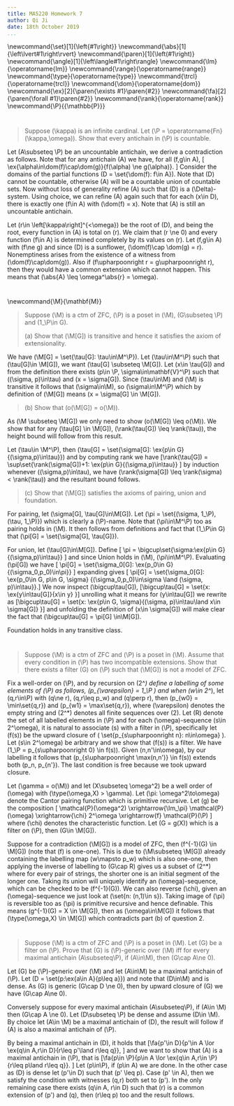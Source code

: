 ```yaml
---
title: MA5220 Homework 7
author: Qi Ji
date: 18th October 2019
...
```


\newcommand{\set}[1]{\left\{#1\right\}}
\newcommand{\abs}[1]{\left\lvert#1\right\rvert}
\newcommand{\paren}[1]{\left(#1\right)}
\newcommand{\angle}[1]{\left\langle#1\right\rangle}
\newcommand{\Im}{\operatorname{Im}}
\newcommand{\range}{\operatorname{range}}
\newcommand{\type}{\operatorname{type}}
\newcommand{\trcl}{\operatorname{trcl}}
\newcommand{\dom}{\operatorname{dom}}
\newcommand{\ex}[2]{\paren{\exists #1}\paren{#2}}
\newcommand{\fa}[2]{\paren{\forall #1}\paren{#2}}
\newcommand{\rank}{\operatorname{rank}}
\newcommand{\P}{{\mathbb{P}}}

#

> Suppose \(\kappa\) is an infinite cardinal.
> Let \(\P = \operatorname{Fn}(\kappa,\omega)\).
> Show that every antichain in \(\P\) is countable.

Let \(A\subseteq \P\) be an uncountable antichain, we derive a contradiction as follows.
Note that for any antichain \(A\) we have, for all \(f,g\in A\),
\[ \ex{\alpha\in\dom(f)\cap\dom(g)}{f(\alpha) \ne g(\alpha)}. \]
Consider the domains of the partial functions \(D = \set{\dom(f): f\in A}\).
Note that \(D\) cannot be countable, otherwise \(A\) will be a countable union of countable sets.
Now without loss of generality refine \(A\) such that \(D\) is a \(\Delta\)-system.
Using choice, we can refine \(A\) again such that for each \(x\in D\), there is exactly one \(f\in A\) with \(\dom(f) = x\).
Note that \(A\) is still an uncountable antichain.

Let \(r\in \left[\kappa\right]^{<\omega}\) be the root of \(D\),
and being the root, every function in \(A\) is total on \(r\).
We claim that \(r \ne 0\) and every function \(f\in A\) is determined completely by its values on \(r\).
Let \(f,g\in A\) with \(f\ne g\) and since \(D\) is a sunflower, \(\dom(f)\cap \dom(g) = r\).
Nonemptiness arises from the existence of a witness from \(\dom(f)\cap\dom(g)\).
Also if \(f\upharpoonright r = g\upharpoonright r\), then they would have a common extension which cannot happen.
This means that \(\abs{A} \leq \omega^\abs{r} = \omega\).

#

\newcommand{\M}{\mathbf{M}}

> Suppose \(\M\) is a ctm of ZFC, \(\P\) is a poset in \(\M\),
> \(G\subseteq \P\) and \(1_\P\in G\).
>
> (a) Show that \(\M[G]\) is transitive and hence it satisfies the axiom of extensionality.

We have \(\M[G] = \set{\tau[G]: \tau\in\M^\P}\).
Let \(\tau\in\M^\P\) such that \(\tau[G]\in \M[G]\),
we want \(\tau[G] \subseteq \M[G]\).
Let \(x\in \tau[G]\) and from the definition
there exists \(p\in \P, \sigma\in\mathbf{V}^\P\) such that \((\sigma, p)\in\tau\) and \(x = \sigma[G]\).
Since \(\tau\in\M\) and \(\M\) is transitive it follows that \(\sigma\in\M\), so
\(\sigma\in\M^\P\) which by definition of \(\M[G]\) means \(x = \sigma[G] \in \M[G]\).

> (b) Show that \(o(\M[G]) = o(\M)\).

As \(\M \subseteq \M[G]\) we only need to show \(o(\M[G]) \leq o(\M)\).
We show that for any \(\tau[G] \in \M[G]\), \(\rank(\tau[G]) \leq \rank(\tau)\),
the height bound will follow from this result.

Let \(\tau\in \M^\P\), then
\(\tau[G] = \set{\sigma[G]: \ex{p\in G}{(\sigma,p)\in\tau}}\)
and by computing rank we have
\[\rank(\tau[G]) = \sup\set{\rank(\sigma[G])+1: \ex{p\in G}{(\sigma,p)\in\tau}} \]
by induction whenever \((\sigma,p)\in\tau\), we have \(\rank(\sigma[G]) \leq \rank(\sigma) < \rank(\tau)\)
and the resultant bound follows.

> (c) Show that \(\M[G]\) satisfies the axioms of pairing, union and foundation.

For pairing, let \(\sigma[G], \tau[G]\in\M[G]\).
Let \(\pi = \set{(\sigma, 1_\P), (\tau, 1_\P)}\) which is clearly a \(\P\)-name.
Note that \(\pi\in\M^\P\) too as pairing holds in \(\M\).
It then follows from definitions and fact that \(1_\P\in G\) that
\(\pi[G] = \set{\sigma[G], \tau[G]}\).

For union, let \(\tau[G]\in\M[G]\). Define
\[ \pi = \bigcup\set{\sigma:\ex{p\in G}{(\sigma,p)\in\tau}} \]
and since Union holds in \(\M\), \(\pi\in\M^\P\).
Evaluating \(\pi[G]\) we have
\[ \pi[G] = \set{\sigma_0[G]: \ex{p_0\in G}{(\sigma_0,p_0)\in\pi}} \]
expanding gives
\[ \pi[G] = \set{\sigma_0[G]: \ex{p_0\in G, p\in G, \sigma}
{(\sigma_0,p_0)\in\sigma \land (\sigma, p)\in\tau}}.\]
We now inspect \(\bigcup\tau[G]\),
\[\bigcup\tau[G] = \set{x:
\ex{y\in\tau[G]}{x\in y}
}\]
unrolling what it means for \(y\in\tau[G]\) we rewrite as
\[\bigcup\tau[G] = \set{x:
\ex{p\in G, \sigma}{(\sigma, p)\in\tau\land x\in \sigma[G]}
}\]
and unfolding the definition of \(x\in \sigma[G]\) will make clear the fact that
\(\bigcup\tau[G] = \pi[G] \in\M[G]\).

Foundation holds in any transitive class.

#

> Suppose \(\M\) is a ctm of ZFC and \(\P\) is a poset in \(\M\).
> Assume that every condition in \(\P\) has two incompatible extensions.
> Show that there exists a filter \(G\) on \(\P\) such that
> \(\M[G]\) is not a model of ZFC.

Fix a well-order on \(\P\),
and by recursion on \(2^*\) define a labelling of some elements of \(\P\) as follows,
\(p_{\varepsilon} = 1_\P \)
and when \(w\in 2^*\), let \(q,r\in\P\) with \(q\ne r\), \(q,r\leq p_w\) and \(q\perp r\), then
\(p_{w0} = \min\set{q,r}\) and \(p_{w1} = \max\set{q,r}\),
where \(\varepsilon\) denotes the empty string and \(2^*\) denotes all finite sequences over \(2\).
Let \(R\) denote the set of all labelled elements in \(\P\) and
for each \(\omega\)-sequence \(s\in 2^\omega\),
it is natural to associate \(s\) with a filter in \(\P\), specifically
let \(f(s)\) be the upward closure of  \( \set{p_{s\upharpoonright n}: n\in\omega} \).
Let \(s\in 2^\omega\) be arbitrary and we show that \(f(s)\) is a filter.
We have \(1_\P = p_{s\upharpoonright 0} \in f(s)\).
Given \(n,n'\in\omega\), by our labelling it follows that \(p_{s\upharpoonright \max(n,n')} \in f(s)\) extends both \(p_n, p_{n'}\).
The last condition is free because we took upward closure.

Let \(\gamma = o(\M)\) and let \(X\subseteq \omega^2\) be a well order of \(\omega\) with \(\type(\omega,X) > \gamma\).
Let \(\pi: \omega^2\to\omega\) denote the Cantor pairing function which is primitive recursive.
Let \(g\) be the composition
\[ \mathcal{P}(\omega^2) \xrightarrow{\Im_\pi} \mathcal{P}(\omega) \xrightarrow{\chi} 2^\omega \xrightarrow{f} \mathcal{P}(\P) \]
where \(\chi\) denotes the characteristic function.
Let \(G = g(X)\) which is a filter on \(\P\), then \(G\in \M[G]\).

Suppose for a contradiction \(\M[G]\) is a model of ZFC,
then \(f^{-1}(G) \in \M[G]\) (note that \(f\) is one-one).
This is due to \(\M\subseteq \M[G]\) already containing the labelling map \(w\mapsto p_w\) which is also one-one,
then applying the inverse of labelling to \(G\cap R\) gives us a subset of \(2^*\) where for every pair of strings,
the shorter one is an initial segment of the longer one.
Taking its union will uniquely identify an \(\omega\)-sequence, which can be checked to be \(f^{-1}(G)\).
We can also reverse \(\chi\), given an \(\omega\)-sequence we just look at \(\set{n: (n,1)\in s}\).
Taking image of \(\pi\) is reversible too as \(\pi\) is primitive recursive and hence definable.
This means \(g^{-1}(G) = X \in \M[G]\), then as \(\omega\in\M[G]\) it follows that \(\type(\omega,X) \in \M[G]\)
which contradicts part (b) of question 2.

#

> Suppose \(\M\) is a ctm of ZFC and \(\P\) is a poset in \(\M\).
> Let \(G\) be a filter on \(\P\).
> Prove that \(G\) is \(\P\)-generic over \(\M\) iff for every maximal antichain \(A\subseteq\P\),
> if \(A\in\M\), then \(G\cap A\ne 0\).

Let \(G\) be \(\P\)-generic over \(\M\) and let \(A\in\M\) be a maximal antichain of \(\P\).
Let \(D = \set{p:\ex{a\in A}{p\leq a}}\) and note that \(D\in\M\) and is dense.
As \(G\) is generic \(G\cap D \ne 0\), then by upward closure of \(G\) we have \(G\cap A\ne 0\).

Conversely suppose for every maximal antichain \(A\subseteq\P\), if \(A\in \M\) then \(G\cap A \ne 0\).
Let \(D\subseteq \P\) be dense and assume \(D\in \M\).
By choice let \(A\in \M\) be a maximal antichain of \(D\),
the result will follow if \(A\) is also a maximal antichain of \(\P\).

By being a maximal antichain in \(D\), it holds that
\[\fa{p'\in D}{p'\in A \lor \ex{q\in A,r\in D}{r\leq p'\land r\leq q}}, \]
and we want to show that \(A\) is a maximal antichain in \(\P\), that is
\[\fa{p\in \P}{p\in A \lor \ex{q\in A,r\in \P}{r\leq p\land r\leq q}}. \]
Let \(p\in\P\), if \(p\in A\) we are done.
In the other case as \(D\) is dense let \(p'\in D\) such that \(p' \leq p\).
Case \(p' \in A\), then we satisfy the condition with witnesses \(q,r\) both set to \(p'\).
In the only remaining case there exists \(q\in A, r\in D\) such that \(r\) is a common extension of \(p'\) and \(q\),
then \(r\leq p\) too and the result follows.

